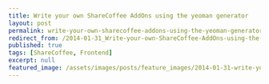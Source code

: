 ```yaml
---
title: Write your own ShareCoffee AddOns using the yeoman generator
layout: post
permalink: write-your-own-sharecoffee-addons-using-the-yeoman-generator
redirect_from: /2014-01-31_Write-your-own-ShareCoffee-AddOns-using-the-yeoman-generator-9c251fe25a6c
published: true
tags: [ShareCoffee, Frontend]
excerpt: null
featured_image: /assets/images/posts/feature_images/2014-01-31-write-your-own-sharecoffee-addons-using-the-yeoman-generator.jpg
---
```

